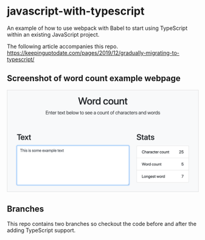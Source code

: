 # javascript-with-typescript
An example of how to use webpack with Babel to start using TypeScript within an existing JavaScript project.


The following article accompanies this repo.<br />
https://keepinguptodate.com/pages/2019/12/gradually-migrating-to-typescript/

## Screenshot of word count example webpage
![Screenshot of word count example webpage](https://raw.githubusercontent.com/JonUK/javascript-with-typescript/master/design/word-count.png)

## Branches
This repo contains two branches so checkout the code before and after the adding TypeScript support.




